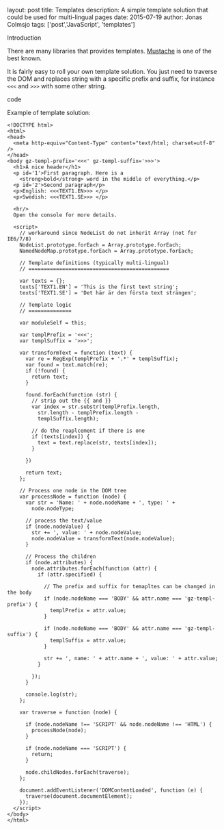 layout: post
title: Templates
description: A simple template solution that could be used for multi-lingual pages
date: 2015-07-19
author: Jonas Colmsjo
tags: ['post','JavaScript', 'templates']


Introduction

There are many libraries that provides templates. [
Mustache](https://github.com/janl/mustache.js) is one of the best known.

It is fairly easy to roll your own template solution. You just need to traverse
the DOM and replaces string with a specific prefix and suffix, for instance
`<<<` and `>>>` with some other string.

code

Example of template solution:

    <!DOCTYPE html>
    <html>
    <head>
      <meta http-equiv="Content-Type" content="text/html; charset=utf-8" />
    </head>
    <body gz-templ-prefix='<<<' gz-templ-suffix='>>>'>
      <h1>A nice header</h1>
      <p id='1'>First paragraph. Here is a
        <strong>bold</strong> word in the middle of everything.</p>
      <p id='2'>Second paragraph</p>
      <p>English: <<<TEXT1.EN>>> </p>
      <p>Swedish: <<<TEXT1.SE>>> </p>

      <hr/>
      Open the console for more details.

      <script>
        // workaround since NodeList do not inherit Array (not for IE6/7/8)
        NodeList.prototype.forEach = Array.prototype.forEach;
        NamedNodeMap.prototype.forEach = Array.prototype.forEach;

        // Template definitions (typically multi-lingual)
        // ==============================================

        var texts = {};
        texts['TEXT1.EN'] = 'This is the first text string';
        texts['TEXT1.SE'] = 'Det här är den första text strängen';

        // Template logic
        // ==============

        var moduleSelf = this;

        var templPrefix = '<<<';
        var templSuffix = '>>>';

        var transformText = function (text) {
          var re = RegExp(templPrefix + '.*' + templSuffix);
          var found = text.match(re);
          if (!found) {
            return text;
          }

          found.forEach(function (str) {
            // strip out the {{ and }}
            var index = str.substr(templPrefix.length,
              str.length - templPrefix.length -
              templSuffix.length);

            // do the reaplcement if there is one
            if (texts[index]) {
              text = text.replace(str, texts[index]);
            }

          })

          return text;
        };

        // Process one node in the DOM tree
        var processNode = function (node) {
          var str = 'Name: ' + node.nodeName + ', type: ' +
            node.nodeType;

          // process the text/value
          if (node.nodeValue) {
            str += ', value: ' + node.nodeValue;
            node.nodeValue = transformText(node.nodeValue);
          }

          // Process the children
          if (node.attributes) {
            node.attributes.forEach(function (attr) {
              if (attr.specified) {

                // The prefix and suffix for temapltes can be changed in the body
                if (node.nodeName === 'BODY' && attr.name === 'gz-templ-prefix') {
                  templPrefix = attr.value;
                }

                if (node.nodeName === 'BODY' && attr.name === 'gz-templ-suffix') {
                  templSuffix = attr.value;
                }

                str += ', name: ' + attr.name + ', value: ' + attr.value;
              }

            });
          }

          console.log(str);
        };

        var traverse = function (node) {

          if (node.nodeName !== 'SCRIPT' && node.nodeName !== 'HTML') {
            processNode(node);
          }

          if (node.nodeName === 'SCRIPT') {
            return;
          }

          node.childNodes.forEach(traverse);
        };

        document.addEventListener('DOMContentLoaded', function (e) {
          traverse(document.documentElement);
        });
      </script>
    </body>
    </html>
